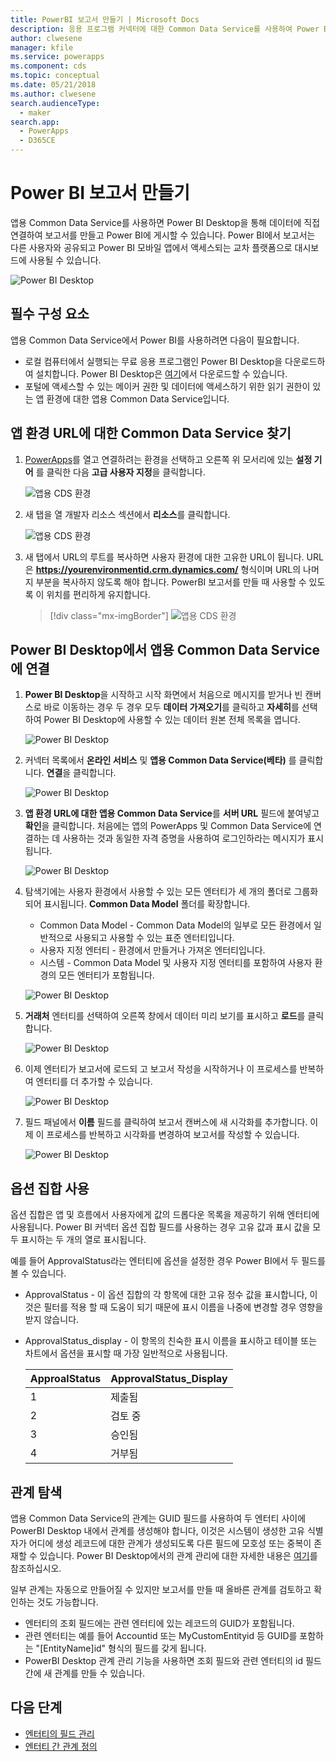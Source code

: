 ```yaml
---
title: PowerBI 보고서 만들기 | Microsoft Docs
description: 응용 프로그램 커넥터에 대한 Common Data Service를 사용하여 Power BI Desktop에서 데이터에 연결합니다.
author: clwesene
manager: kfile
ms.service: powerapps
ms.component: cds
ms.topic: conceptual
ms.date: 05/21/2018
ms.author: clwesene
search.audienceType:
  - maker
search.app:
  - PowerApps
  - D365CE
---
```

# <a name="create-a-power-bi-report"></a>Power BI 보고서 만들기
앱용 Common Data Service를 사용하면 Power BI Desktop을 통해 데이터에 직접 연결하여 보고서를 만들고 Power BI에 게시할 수 있습니다. Power BI에서 보고서는 다른 사용자와 공유되고 Power BI 모바일 앱에서 액세스되는 교차 플랫폼으로 대시보드에 사용될 수 있습니다.

![Power BI Desktop](./media/data-platform-cds-powerbi-connector/PBIDesktop.png "Power BI Desktop")

## <a name="prerequisites"></a>필수 구성 요소

앱용 Common Data Service에서 Power BI를 사용하려면 다음이 필요합니다.

* 로컬 컴퓨터에서 실행되는 무료 응용 프로그램인 Power BI Desktop을 다운로드하여 설치합니다. Power BI Desktop은 [여기](https://powerbi.microsoft.com/desktop/)에서 다운로드할 수 있습니다.
* 포털에 액세스할 수 있는 메이커 권한 및 데이터에 액세스하기 위한 읽기 권한이 있는 앱 환경에 대한 앱용 Common Data Service입니다.

## <a name="finding-your-common-data-service-for-apps-environment-url"></a>앱 환경 URL에 대한 Common Data Service 찾기

1. [PowerApps](https://web.powerapps.com/?utm_source=padocs&utm_medium=linkinadoc&utm_campaign=referralsfromdoc)를 열고 연결하려는 환경을 선택하고 오른쪽 위 모서리에 있는 **설정 기어** 를 클릭한 다음 **고급 사용자 지정**을 클릭합니다.

    ![앱용 CDS 환경](./media/data-platform-cds-powerbi-connector/CDSEnv1.png "앱용 CDS 환경")

2. 새 탭을 열 개발자 리소스 섹션에서 **리소스**를 클릭합니다.

    ![앱용 CDS 환경](./media/data-platform-cds-powerbi-connector/CDSEnv2.png "앱용 CDS 환경")

3. 새 탭에서 URL의 루트를 복사하면 사용자 환경에 대한 고유한 URL이 됩니다. URL은 **https://yourenvironmentid.crm.dynamics.com/** 형식이며 URL의 나머지 부분을 복사하지 않도록 해야 합니다. PowerBI 보고서를 만들 때 사용할 수 있도록 이 위치를 편리하게 유지합니다.

    > [!div class="mx-imgBorder"] 
    > ![앱용 CDS 환경](./media/data-platform-cds-powerbi-connector/CDSEnv3.png "앱용 CDS 환경")

## <a name="connecting-to-common-data-service-for-apps-from-power-bi-desktop"></a>Power BI Desktop에서 앱용 Common Data Service에 연결

1. **Power BI Desktop**을 시작하고 시작 화면에서 처음으로 메시지를 받거나 빈 캔버스로 바로 이동하는 경우 두 경우 모두 **데이터 가져오기**를 클릭하고 **자세히**를 선택하여 Power BI Desktop에 사용할 수 있는 데이터 원본 전체 목록을 엽니다.

    ![Power BI Desktop](./media/data-platform-cds-powerbi-connector/CreateReport1.png "Power BI Desktop")

2. 커넥터 목록에서 **온라인 서비스** 및 **앱용 Common Data Service(베타)** 를 클릭합니다. **연결**을 클릭합니다.

    ![Power BI Desktop](./media/data-platform-cds-powerbi-connector/CreateReport2.png "Power BI Desktop")

3. **앱 환경 URL에 대한 앱용 Common Data Service**를 **서버 URL** 필드에 붙여넣고 **확인**을 클릭합니다. 처음에는 앱의 PowerApps 및 Common Data Service에 연결하는 데 사용하는 것과 동일한 자격 증명을 사용하여 로그인하라는 메시지가 표시됩니다.

    ![Power BI Desktop](./media/data-platform-cds-powerbi-connector/CreateReport3.png "Power BI Desktop")

4. 탐색기에는 사용자 환경에서 사용할 수 있는 모든 엔터티가 세 개의 폴더로 그룹화되어 표시됩니다. **Common Data Model** 폴더를 확장합니다.

    * Common Data Model - Common Data Model의 일부로 모든 환경에서 일반적으로 사용되고 사용할 수 있는 표준 엔터티입니다.
    * 사용자 지정 엔터티 - 환경에서 만들거나 가져온 엔터티입니다.
    * 시스템 - Common Data Model 및 사용자 지정 엔터티를 포함하여 사용자 환경의 모든 엔터티가 포함됩니다.

    ![Power BI Desktop](./media/data-platform-cds-powerbi-connector/CreateReport4.png "Power BI Desktop")

5. **거래처** 엔터티를 선택하여 오른쪽 창에서 데이터 미리 보기를 표시하고 **로드**를 클릭합니다.

    ![Power BI Desktop](./media/data-platform-cds-powerbi-connector/CreateReport5.png "Power BI Desktop")

6. 이제 엔터티가 보고서에 로드되 고 보고서 작성을 시작하거나 이 프로세스를 반복하여 엔터티를 더 추가할 수 있습니다.

    ![Power BI Desktop](./media/data-platform-cds-powerbi-connector/CreateReport6.png "Power BI Desktop")

7. 필드 패널에서 **이름** 필드를 클릭하여 보고서 캔버스에 새 시각화를 추가합니다. 이제 이 프로세스를 반복하고 시각화를 변경하여 보고서를 작성할 수 있습니다.

    ![Power BI Desktop](./media/data-platform-cds-powerbi-connector/CreateReport7.png "Power BI Desktop")


## <a name="using-option-sets"></a>옵션 집합 사용

옵션 집합은 앱 및 흐름에서 사용자에게 값의 드롭다운 목록을 제공하기 위해 엔터티에 사용됩니다. Power BI 커넥터 옵션 집합 필드를 사용하는 경우 고유 값과 표시 값을 모두 표시하는 두 개의 열로 표시됩니다.

예를 들어 ApprovalStatus라는 엔터티에 옵션을 설정한 경우 Power BI에서 두 필드를 볼 수 있습니다.

* ApprovalStatus - 이 옵션 집합의 각 항목에 대한 고유 정수 값을 표시합니다, 이것은 필터를 적용 할 때 도움이 되기 때문에 표시 이름을 나중에 변경할 경우 영향을 받지 않습니다.
* ApprovalStatus_display - 이 항목의 친숙한 표시 이름을 표시하고 테이블 또는 차트에서 옵션을 표시할 때 가장 일반적으로 사용됩니다.

    |ApproalStatus|ApprovalStatus_Display|
    |---------|---------|
    1|제출됨
    2|검토 중
    3|승인됨
    4|거부됨

## <a name="navigating-relationships"></a>관계 탐색

앱용 Common Data Service의 관계는 GUID 필드를 사용하여 두 엔터티 사이에 PowerBI Desktop 내에서 관계를 생성해야 합니다, 이것은 시스템이 생성한 고유 식별자가 어디에 생성 레코드에 대한 관계가 생성되도록 다른 필드에 모호성 또는 중복이 존재할 수 있습니다. Power BI Desktop에서의 관계 관리에 대한 자세한 내용은 [여기](https://docs.microsoft.com/power-bi/desktop-create-and-manage-relationships)를 참조하십시오.

일부 관계는 자동으로 만들어질 수 있지만 보고서를 만들 때 올바른 관계를 검토하고 확인하는 것도 가능합니다.

* 엔터티의 조회 필드에는 관련 엔터티에 있는 레코드의 GUID가 포함됩니다.
* 관련 엔터티는 예를 들어 Accountid 또는 MyCustomEntityid 등 GUID를 포함하는 "[EntityName]id" 형식의 필드를 갖게 됩니다.
* PowerBI Desktop 관계 관리 기능을 사용하면 조회 필드와 관련 엔터티의 id 필드 간에 새 관계를 만들 수 있습니다.


## <a name="next-steps"></a>다음 단계
* [엔터티의 필드 관리](data-platform-manage-fields.md)
* [엔터티 간 관계 정의](data-platform-entity-lookup.md)


